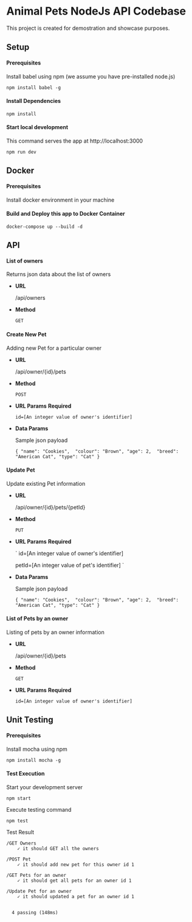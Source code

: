 # Animal Pets NodeJs API Codebase
This project is created for demostration and showcase purposes.

## Setup
#### Prerequisites
Install babel using npm (we assume you have pre-installed node.js)
```
npm install babel -g
```
#### Install Dependencies
```
npm install
```
#### Start local development
This command serves the app at http://localhost:3000
```
npm run dev
```

## Docker
#### Prerequisites
Install docker environment in your machine
#### Build and Deploy this app to Docker Container
```
docker-compose up --build -d
```

## API
#### List of owners
Returns json data about the list of owners
* **URL**

  /api/owners

* **Method**
  
  `GET`

#### Create New Pet
Adding new Pet for a particular owner
* **URL**

  /api/owner/{id}/pets

* **Method**
  
  `POST`

* **URL Params**
  **Required**

  `id=[An integer value of owner's identifier]`

* **Data Params**

  Sample json payload

  `
  {
	"name": "Cookies", 
    "colour": "Brown",
    "age": 2, 
    "breed": "American Cat",
    "type": "Cat"
  }
  `

#### Update Pet
Update existing Pet information
* **URL**

  /api/owner/{id}/pets/{petId}

* **Method**
  
  `PUT`

* **URL Params**
  **Required**
  
  `
  id=[An integer value of owner's identifier]
  
  petId=[An integer value of pet's identifier]
  `
* **Data Params**

  Sample json payload

  `
  {
	"name": "Cookies", 
    "colour": "Brown",
    "age": 2, 
    "breed": "American Cat",
    "type": "Cat"
  }
  `

#### List of Pets by an owner
Listing of pets by an owner information
* **URL**

  /api/owner/{id}/pets

* **Method**
  
  `GET`

* **URL Params**
  **Required**
  
  `
  id=[An integer value of owner's identifier]
  `     

## Unit Testing
#### Prerequisites
Install mocha using npm
```
npm install mocha -g
```

#### Test Execution
Start your development server
```
npm start
```
Execute testing command
```
npm test
```
Test Result
```
/GET Owners
    ✓ it should GET all the owners

/POST Pet
    ✓ it should add new pet for this owner id 1

/GET Pets for an owner
    ✓ it should get all pets for an owner id 1

/Update Pet for an owner
    ✓ it should updated a pet for an owner id 1


  4 passing (148ms)

```